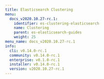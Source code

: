 ```yaml
---
title: Elasticsearch Clustering
menu:
  docs_v2020.10.27-rc.1:
    identifier: es-clustering-elasticsearch
    name: Clustering
    parent: es-elasticsearch-guides
    weight: 25
menu_name: docs_v2020.10.27-rc.1
info:
  cli: v0.14.0-rc.1
  community: v0.14.0-rc.1
  enterprise: v0.1.0-rc.1
  installer: v0.14.0-rc.1
  version: v2020.10.27-rc.1
---
```


